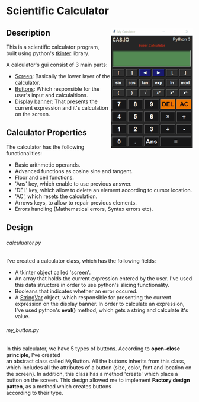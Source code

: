 # Scientific Calculator

## Description <img align="right" src="Calculator.gif">
This is a scientific calculator program, built using python's <ins>tkinter</ins> library. 

A calculator's gui consist of 3 main parts:
  * <ins>Screen</ins>: Basically the lower layer of the calculator.
  * <ins>Buttons</ins>: Which responsible for the user's input and calculaltions.
  * <ins>Display banner</ins>: That presents the current expression and it's calculation on the screen.

## Calculator Properties
The calculator has the following functionalities:
  * Basic arithmetic operands.
  * Advanced functions as cosine sine and tangent.
  * Floor and ceil functions.
  * 'Ans' key, which enable to use previous answer.
  * 'DEL' key, which allow to delete an element according to cursor location.
  * 'AC', which resets the calculation.
  * Arrows keys, to allow to repair previous elements.
  * Errors handling (Mathematical errors, Syntax errors etc).

## Design
###### calculuator.py
I've created a calculator class, which has the following fields: 
 * A tkinter object called 'screen'.
 * An array that holds the current expression entered by the user. 
   I've used this data structore in order to use python's slicing functionality. 
 * Booleans that indicates whether an error occured.
 * A <ins>StringVar</ins> object, which responsible for presenting the current expression on the display banner.
In order to calculate an expression, I've used python's **eval()** method, which gets a string and calculate it's value.

###### my_button.py
In this calculator, we have 5 types of buttons. According to **open-close principle**, I've created     
an abstract class called MyButton. All the buttons inherits from this class, which includes 
all the attributes of a button (size, color, font and location on the screen).
In addition, this class has a method 'create' which place a button on the screen. 
This design allowed me to implement **Factory design patten**, as a method which creates buttons     
according to their type.
 
  
